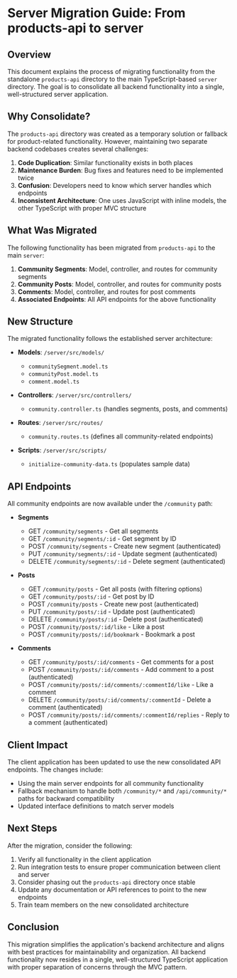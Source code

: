 # Server Migration Guide: From products-api to server

## Overview

This document explains the process of migrating functionality from the standalone `products-api` directory to the main TypeScript-based `server` directory. The goal is to consolidate all backend functionality into a single, well-structured server application.

## Why Consolidate?

The `products-api` directory was created as a temporary solution or fallback for product-related functionality. However, maintaining two separate backend codebases creates several challenges:

1. **Code Duplication**: Similar functionality exists in both places
2. **Maintenance Burden**: Bug fixes and features need to be implemented twice
3. **Confusion**: Developers need to know which server handles which endpoints
4. **Inconsistent Architecture**: One uses JavaScript with inline models, the other TypeScript with proper MVC structure

## What Was Migrated

The following functionality has been migrated from `products-api` to the main `server`:

1. **Community Segments**: Model, controller, and routes for community segments
2. **Community Posts**: Model, controller, and routes for community posts
3. **Comments**: Model, controller, and routes for post comments
4. **Associated Endpoints**: All API endpoints for the above functionality

## New Structure

The migrated functionality follows the established server architecture:

- **Models**: `/server/src/models/`
  - `communitySegment.model.ts`
  - `communityPost.model.ts`
  - `comment.model.ts`

- **Controllers**: `/server/src/controllers/`
  - `community.controller.ts` (handles segments, posts, and comments)

- **Routes**: `/server/src/routes/`
  - `community.routes.ts` (defines all community-related endpoints)

- **Scripts**: `/server/src/scripts/`
  - `initialize-community-data.ts` (populates sample data)

## API Endpoints

All community endpoints are now available under the `/community` path:

- **Segments**
  - GET `/community/segments` - Get all segments
  - GET `/community/segments/:id` - Get segment by ID
  - POST `/community/segments` - Create new segment (authenticated)
  - PUT `/community/segments/:id` - Update segment (authenticated)
  - DELETE `/community/segments/:id` - Delete segment (authenticated)

- **Posts**
  - GET `/community/posts` - Get all posts (with filtering options)
  - GET `/community/posts/:id` - Get post by ID
  - POST `/community/posts` - Create new post (authenticated)
  - PUT `/community/posts/:id` - Update post (authenticated)
  - DELETE `/community/posts/:id` - Delete post (authenticated)
  - POST `/community/posts/:id/like` - Like a post
  - POST `/community/posts/:id/bookmark` - Bookmark a post

- **Comments**
  - GET `/community/posts/:id/comments` - Get comments for a post
  - POST `/community/posts/:id/comments` - Add comment to a post (authenticated)
  - POST `/community/posts/:id/comments/:commentId/like` - Like a comment
  - DELETE `/community/posts/:id/comments/:commentId` - Delete a comment (authenticated)
  - POST `/community/posts/:id/comments/:commentId/replies` - Reply to a comment (authenticated)

## Client Impact

The client application has been updated to use the new consolidated API endpoints. The changes include:

- Using the main server endpoints for all community functionality
- Fallback mechanism to handle both `/community/*` and `/api/community/*` paths for backward compatibility
- Updated interface definitions to match server models

## Next Steps

After the migration, consider the following:

1. Verify all functionality in the client application
2. Run integration tests to ensure proper communication between client and server
3. Consider phasing out the `products-api` directory once stable
4. Update any documentation or API references to point to the new endpoints
5. Train team members on the new consolidated architecture

## Conclusion

This migration simplifies the application's backend architecture and aligns with best practices for maintainability and organization. All backend functionality now resides in a single, well-structured TypeScript application with proper separation of concerns through the MVC pattern.

